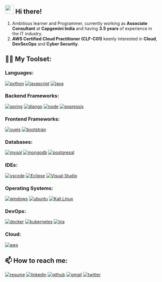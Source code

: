 ## <img src="https://media.giphy.com/media/hvRJCLFzcasrR4ia7z/giphy.gif" width="29px"> Hi there!
1. Ambitious learner and Programmer, currently working as **Associate Consultant** at **Capgemini India** and having **3.5 years** of experience in the IT industry.
2. **AWS Certified Cloud Practitioner (CLF-C01)** keenly interested in **Cloud**, **DevSecOps** and **Cyber Security**.
<!--
**gawdeparag/gawdeparag** is a ✨ _special_ ✨ repository because its `README.md` (this file) appears on your GitHub profile.

Here are some ideas to get you started:

- 🔭 I’m currently working on ...
- 🌱 I’m currently learning ...
- 👯 I’m looking to collaborate on ...
- 🤔 I’m looking for help with ...
- 💬 Ask me about ...
- 📫 How to reach me: ...
- 😄 Pronouns: ...
- ⚡ Fun fact: ...
-->

## 👨‍💻 My Toolset:
### Languages:
[![python](https://img.shields.io/badge/Python-3776AB?style=for-the-badge&logo=python&logoColor=white)](https://github.com/python)
[![javascript](https://img.shields.io/badge/JavaScript-323330?style=for-the-badge&logo=javascript&logoColor=F7DF1E)](https://github.com/topics/javascript)
[![java](https://img.shields.io/badge/Java-FFFFFF.svg?style=for-the-badge&logo=OpenJDK&logoColor=black)](https://github.com/openjdk)
### Backend Frameworks:
[![spring](https://img.shields.io/badge/Spring-6DB33F?style=for-the-badge&logo=spring&logoColor=white)](https://spring.io/)
[![django](https://img.shields.io/badge/Django-092E20?style=for-the-badge&logo=django&logoColor=white)](https://github.com/django)
[![node](https://img.shields.io/badge/Node.js-339933?style=for-the-badge&logo=nodedotjs&logoColor=white)](https://github.com/nodejs)
[![expressjs](https://img.shields.io/badge/express.js-%23404d59.svg?style=for-the-badge&logo=express&logoColor=%2361DAFB)](https://github.com/expressjs)
### Frontend Frameworks:
[![vuejs](https://img.shields.io/badge/Vue.js-35495E?style=for-the-badge&logo=vuedotjs&logoColor=4FC08D)](https://github.com/vuejs)
[![bootstrap](https://img.shields.io/badge/Bootstrap-563D7C?style=for-the-badge&logo=bootstrap&logoColor=white)](https://github.com/bootstrap)
### Databases:
[![mysql](https://img.shields.io/badge/MySQL-00000F?style=for-the-badge&logo=mysql&logoColor=white)](https://github.com/mysql)
[![mongodb](https://img.shields.io/badge/MongoDB-47A248?style=for-the-badge&logo=mongodb&logoColor=white)](https://github.com/mongodb)
[![postgresql](https://img.shields.io/badge/PostgreSQL-316192?style=for-the-badge&logo=postgresql&logoColor=white)](https://github.com/postgres)
### IDEs:
[![vscode](https://img.shields.io/badge/Visual%20Studio%20Code-0078d7.svg?style=for-the-badge&logo=visual-studio-code&logoColor=white)](https://github.com/microsoft/vscode)
[![Eclipse](https://img.shields.io/badge/Eclipse-000000.svg?style=for-the-badge&logo=eclipse&logoColor=white)](https://github.com/eclipse)
[![Visual Studio](https://img.shields.io/badge/Visual%20Studio-5C2D91.svg?style=for-the-badge&logo=visual-studio&logoColor=white)](https://visualstudio.microsoft.com/)
### Operating Systems:
[![windows](https://img.shields.io/badge/Windows-0078D6?style=for-the-badge&logo=windows&logoColor=white)](https://www.microsoft.com/software-download/windows11)
[![ubuntu](https://img.shields.io/badge/Ubuntu-E95420?style=for-the-badge&logo=ubuntu&logoColor=white)](https://github.com/ubuntu)
[![Kali Linux](https://img.shields.io/badge/Kali_Linux-557C94?style=for-the-badge&logo=kali-linux&logoColor=white)](https://www.kali.org/)
### DevOps:
[![docker](https://img.shields.io/badge/docker-%230db7ed.svg?style=for-the-badge&logo=docker&logoColor=white)](https://github.com/docker)
[![kubernetes](https://img.shields.io/badge/kubernetes-%23326ce5.svg?style=for-the-badge&logo=kubernetes&logoColor=white)](https://github.com/kubernetes)
[![jira](https://img.shields.io/badge/jira-3530DB.svg?style=for-the-badge&logo=jira&logoColor=white)](https://github.com/atlassian)
### Cloud:
[![aws](https://img.shields.io/badge/Amazon_AWS-232F3E?style=for-the-badge&logo=amazon-aws&logoColor=white)](https://github.com/aws)
## 📫 How to reach me:
[![resume](https://img.shields.io/badge/Resume-4285F4?style=for-the-badge&logo=read-the-docs&logoColor=white)]()
[![linkedin](https://img.shields.io/badge/LinkedIn-0077B5?style=for-the-badge&logo=LinkedIn&logoColor=white)](https://www.linkedin.com/in/paraggawde/)
[![github](https://img.shields.io/badge/GitHub-000000?style=for-the-badge&logo=GitHub&logoColor=white)](https://github.com/gawdeparag)
[![gmail](https://img.shields.io/badge/Gmail-D14836?style=for-the-badge&logo=Gmail&logoColor=white)](mailto:paraggawde1@gmail.com)
[![twitter](https://img.shields.io/badge/Twitter-1DA1F2?style=for-the-badge&logo=twitter&logoColor=white)](https://twitter.com/paraggawde1)
